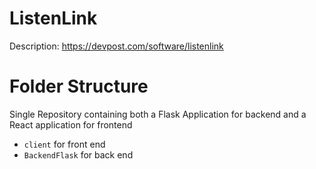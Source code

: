 # ListenLink
Description: https://devpost.com/software/listenlink
# Folder Structure
Single Repository containing both a Flask Application for backend and a React application for frontend
- `client` for front end
- `BackendFlask` for back end
